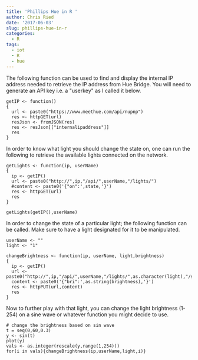 ```yaml
---
title: 'Phillips Hue in R '
author: Chris Ried
date: '2017-06-03'
slug: phillips-hue-in-r
categories:
  - R
tags:
  - iot
  - R
  - hue 
---
```


The following function can be used to find and display the internal IP address needed to retrieve the IP address from Hue Bridge. You will need to generate an API key i.e. a "userkey" as I called it below. 
```
getIP <- function()
{
  url <- paste0("https://www.meethue.com/api/nupnp")
  res <- httpGET(url)
  resJson <- fromJSON(res)
  res <- resJson[["internalipaddress"]]
  res
}

```

In order to know what light you should change the state on, one can run the following to retrieve the available lights connected on the network. 

```
getLights <- function(ip, userName)
{
  ip <- getIP()
  url <- paste0("http://",ip,"/api/",userName,"/lights/")
  #content <- paste0('{"on":',state,'}')
  res <- httpGET(url)
  res
}

getLights(getIP(),userName)
```
In order to change the state of a particular light; the following function can be called. Make sure to have a light designated for it to be manipulated. 

```
userName <- "" 
light <- "1" 

changeBrightness <- function(ip, userName, light,brightness)
{
  ip <- getIP()
  url <- paste0("http://",ip,"/api/",userName,"/lights/",as.character(light),"/state")
  content <- paste0('{"bri":',as.string(brightness),'}')
  res <- httpPUT(url,content)
  res
}
```

Now to further play with that light, you can change the light brightness (1-254) on a sine wave or whatever function you might decide to use. 

```
# change the brightness based on sin wave 
t = seq(0,60,0.3)
y <- sin(t)
plot(y)
vals <- as.integer(rescale(y,range(1,254)))
for(i in vals){changeBrightness(ip,userName,light,i)}


```